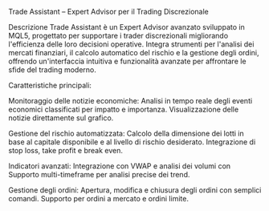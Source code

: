 Trade Assistant – Expert Advisor per il Trading Discrezionale

Descrizione
  Trade Assistant è un Expert Advisor avanzato sviluppato in MQL5, progettato per supportare i trader discrezionali migliorando l'efficienza delle loro decisioni operative. Integra strumenti per l'analisi dei       mercati finanziari, il calcolo automatico del rischio e la gestione degli ordini, offrendo un'interfaccia intuitiva e funzionalità avanzate per affrontare le sfide del trading moderno.

Caratteristiche principali:

Monitoraggio delle notizie economiche:
  Analisi in tempo reale degli eventi economici classificati per impatto e importanza.
  Visualizzazione delle notizie direttamente sul grafico.

Gestione del rischio automatizzata:
  Calcolo della dimensione dei lotti in base al capitale disponibile e al livello di rischio desiderato.
  Integrazione di stop loss, take profit e break even.

Indicatori avanzati:
  Integrazione con VWAP e analisi dei volumi con Supporto multi-timeframe per analisi precise dei trend.

Gestione degli ordini:
  Apertura, modifica e chiusura degli ordini con semplici comandi.
  Supporto per ordini a mercato e ordini limite.
